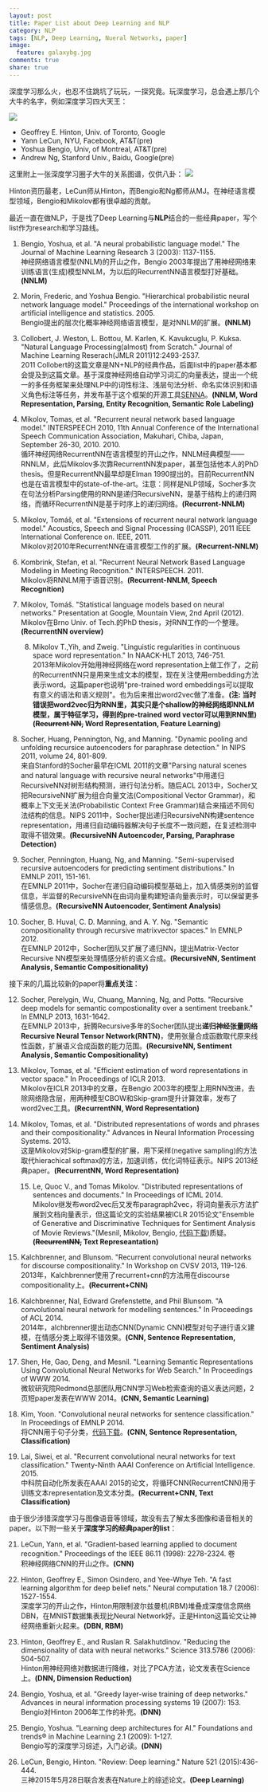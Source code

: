 ```yaml
---
layout: post
title: Paper List about Deep Learning and NLP
category: NLP
tags: [NLP, Deep Learning, Nueral Networks, paper]
image:
  feature: galaxybg.jpg
comments: true
share: true
---
```


深度学习那么火，也忍不住跳坑了玩玩，一探究竟。玩深度学习，总会遇上那几个大牛的名字，例如深度学习四大天王：

![](2015-12-31/4-men.jpg)

- Geoffrey E. Hinton, Univ. of Toronto, Google
- Yann LeCun, NYU, Facebook, AT&T(pre) 
- Yoshua Bengio, Univ, of Montreal, AT&T(pre)
- Andrew Ng, Stanford Univ., Baidu, Google(pre)

这里附上一张深度学习圈子大牛的关系图谱，仅供八卦：
![](2015-12-31/relation-graph.jpg)

Hinton资历最老，LeCun师从Hinton，而Bengio和Ng都师从MJ。在神经语言模型领域，Bengio和Mikolov都有很卓越的贡献。

最近一直在做NLP，于是找了Deep Learning与**NLP**结合的一些经典paper，写个list作为research和学习路线。

1. Bengio, Yoshua, et al. "A neural probabilistic language model." The Journal of Machine Learning Research 3 (2003): 1137-1155. <br/>神经网络语言模型(NNLM)的开山之作，Bengio 2003年提出了用神经网络来训练语言(生成)模型NNLM，为以后的RecurrentNN语言模型打好基础。**(NNLM)**

2. Morin, Frederic, and Yoshua Bengio. "Hierarchical probabilistic neural network language model." Proceedings of the international workshop on artificial intelligence and statistics. 2005. <br/>Bengio提出的层次化概率神经网络语言模型，是对NNLM的扩展。**(NNLM)**

3. Collobert, J. Weston, L. Bottou, M. Karlen, K. Kavukcuglu, P. Kuksa. "Natural Language Processing(almost) from Scratch." Journal of Machine Learning Reserach(JMLR 2011)12:2493-2537. <br/>2011 Collobert的这篇文章是NN+NLP的经典作品，后面list中的paper基本都会提及到这篇文章。基于深度神经网络自动学习词汇的向量表达，提出一个统一的多任务框架来处理NLP中的词性标注、浅层句法分析、命名实体识别和语义角色标注等任务，并发布基于这个框架的开源工具[SENNA](http://ml.nec-labs.com/senna/)。**(NNLM, Word Representation, Parsing, Entity Recognition, Semantic Role Labeling)**

4. Mikolov, Tomas, et al. "Recurrent neural network based language model." INTERSPEECH 2010, 11th Annual Conference of the International Speech Communication Association, Makuhari, Chiba, Japan, September 26-30, 2010. 2010. <br/>循环神经网络RecurrentNN在语言模型的开山之作，NNLM经典模型——RNNLM，此后Mikolov多次靠RecurrentNN发paper，甚至包括他本人的PhD thesis。但是RecurrentNN最早却是Elman 1990提出的。目前RecurrentNN也是在语言模型中的state-of-the-art。注意：同样是NLP领域，Socher多次在句法分析Parsing使用的RNN是递归RecursiveNN，是基于结构上的递归网络，而循环RecurrentNN是基于时序上的递归网络。**(Recurrent-NNLM)**

5. Mikolov, Tomáš, et al. "Extensions of recurrent neural network language model." Acoustics, Speech and Signal Processing (ICASSP), 2011 IEEE International Conference on. IEEE, 2011. <br/>Mikolov对2010年RecurrentNN在语言模型工作的扩展。**(Recurrent-NNLM)**

6. Kombrink, Stefan, et al. "Recurrent Neural Network Based Language Modeling in Meeting Recognition." INTERSPEECH. 2011. <br/>Mikolov将RNNLM用于语音识别。**(Recurrent-NNLM, Speech Recognition)**

7. Mikolov, Tomáš. "Statistical language models based on neural networks." Presentation at Google, Mountain View, 2nd April (2012). <br/>Mikolov在Brno Univ. of Tech.的PhD thesis，对RNN工作的一个整理。**(RecurrentNN overview)**

	8. Mikolov T.,Yih, and Zweig. "Linguistic regularities in continuous space word representation." In NAACK-HLT 2013, 746-751. <br/>2013年Mikolov开始用神经网络在word representation上做工作了，之前的RecurrentNN只是用来生成文本的模型，现在关注使用embedding方法表示word。这篇paper也说明"pre-trained word embeddings可以提取有意义的语法和语义规则"。也为后来推出word2vec做了准备。**(注: 当时错误把word2vec归为RNN里，其实只是个shallow的神经网络即NNLM模型，属于特征学习，得到的pre-trained word vector可以用到RNN里)** **(<del>Recurrent NN,</del> Word Representation, Feature Learning)**

9. Socher, Huang, Pennington, Ng, and Manning. "Dynamic pooling and unfolding recursice autoencoders for paraphrase detection." In NIPS 2011, volume 24, 801-809. <br/>来自Stanford的Socher最早在ICML 2011的文章"Parsing natural scenes and natural language with recursive neural networks"中用递归RecursiveNN对树形结构预测，进行句法分析。随后ACL 2013中，Socher又把RecursiveNN扩展为组合向量文法(Compositional Vector Grammar)，和概率上下文无关法(Probabilistic Context Free Grammar)结合来描述不同句法结构的信息。NIPS 2011中，Socher提出递归RecursiveNN构建sentence representation，用递归自动编码器解决句子长度不一致问题，在复述检测中取得不错效果。**(RecursiveNN Autoencoder, Parsing, Paraphrase Detection)**

10. Socher, Pennington, Huang, Ng, and Manning. "Semi-supervised recursive autoencoders for predicting sentiment distributions." In EMNLP 2011, 151-161. <br/>在EMNLP 2011中，Socher在递归自动编码模型基础上，加入情感类别的监督信息，半监督的RecursiveNN在由词向量构建短语向量表示时，可以保留更多情感信息。**(RecursiveNN Autoencoder, Sentiment Analysis)**

11. Socher, B. Huval, C. D. Manning, and A. Y. Ng. "Semantic compositionality through recursive matrixvector
spaces." In EMNLP 2012. <br/>在EMNLP 2012中，Socher团队又扩展了递归NN，提出Matrix-Vector Recursive NN模型来处理情感分析的语义合成。**(RecursiveNN, Sentiment Analysis, Semantic Compositionality)**

接下来的几篇比较新的paper将**重点关注**：

12. Socher, Perelygin, Wu, Chuang, Manning, Ng, and Potts. "Recursive deep models for semantic compostionality over a sentiment treebank." In EMNLP 2013, 1631-1642. <br/>在EMNLP 2013中，折腾Recursive多年的Socher团队提出**递归神经张量网络Recursive Neural Tensor Network(RNTN)**，使用张量合成函数取代原来线性函数，扩展语义合成函数的能力范围。**(RecursiveNN, Sentiment Analysis, Semantic Compositionality)**

13. Mikolov, Tomas, et al. "Efficient estimation of word representations in vector space." In Proceedings of ICLR 2013. <br/>Mikolov在ICLR 2013中的文章，在Bengio 2003年的模型上用RNN改进，去除网络隐含层，用两种模型CBOW和Skip-gram提升计算效率，发布了word2vec工具。**(RecurrentNN, Word Representation)**

14. Mikolov, Tomas, et al. "Distributed representations of words and phrases and their compositionality." Advances in Neural Information Processing Systems. 2013. <br/>这是Mikolov对Skip-gram模型的扩展，用下采样(negative sampling)的方法取代hierachical softmax的方法，加速训练，优化词特征表示。NIPS 2013经典paper。**(RecurrentNN, Word Representation)**

	15. Le, Quoc V., and Tomas Mikolov. "Distributed representations of sentences and documents." In Proceedings of ICML 2014. <br/>Mikolov继发布word2vec后又发布paragraph2vec，将词向量表示方法扩展到文档向量表示，但这篇论文的实验结果被ICLR 2015论文"Ensemble of Generative and Discriminative Techniques for Sentiment Analysis of Movie Reviews."(Mesnil, Mikolov, Bengio, [代码下载](https://github.com/mesnilgr/iclr15))质疑。**(<del>RecurrentNN,</del> Text Represeantation)**

16. Kalchbrenner, and Blunsom. "Recurrent convolutional neural networks for discourse compositionality." In Workshop on CVSV 2013, 119-126. <br/>2013年，Kalchbrenner使用了recurrent+cnn的方法用在discourse compositionality上。**(Recurrent+CNN)**

17. Kalchbrenner, Nal, Edward Grefenstette, and Phil Blunsom. "A convolutional neural network for modelling sentences." In Proceedings of ACL 2014. <br/>2014年，alchbrenner提出动态CNN(Dynamic CNN)模型对句子进行语义建模，在情感分类上取得不错效果。**(CNN, Sentence Representation, Sentiment Analysis)**

18. Shen, He, Gao, Deng, and Mesnil. "Learning Semantic Representations Using Convolutional Neural Networks for Web Search." In Proceedings of WWW 2014. <br/>微软研究院Redmond总部团队用CNN学习Web检索查询的语义表达问题，2页短paper发表在WWW 2014。**(CNN, Semantic Learning)**

19. Kim, Yoon. "Convolutional neural networks for sentence classification." In Proceedings of EMNLP 2014. <br/>将CNN用于句子分类，[代码下载](https://github.com/yoonkim/CNN_sentence)。**(CNN, Sentence Representation, Classification)**

20. Lai, Siwei, et al. "Recurrent convolutional neural networks for text classification." Twenty-Ninth AAAI Conference on Artificial Intelligence. 2015. <br/>中科院自动化所发表在AAAI 2015的论文，将循环CNN(RecurrentCNN)用于训练文本representation及文本分类。**(Recurrent+CNN, Text Classification)**

由于很少涉猎深度学习与图像语音等领域，故没有去了解太多图像和语音相关的paper。以下附一些关于**深度学习的经典paper的list**：

21. LeCun, Yann, et al. "Gradient-based learning applied to document recognition." Proceedings of the IEEE 86.11 (1998): 2278-2324. 卷<br/>积神经网络CNN的开山之作。**(CNN)**

22. Hinton, Geoffrey E., Simon Osindero, and Yee-Whye Teh. "A fast learning algorithm for deep belief nets." Neural computation 18.7 (2006): 1527-1554. <br/>深度学习的开山之作，Hinton用限制波尔兹曼机(RBM)堆叠成深度信念网络DBN，在MNIST数据集表现比Neural Network好。正是Hinton这篇论文让神经网络重新火起来。**(DBN, RBM)**

23. Hinton, Geoffrey E., and Ruslan R. Salakhutdinov. "Reducing the dimensionality of data with neural networks." Science 313.5786 (2006): 504-507. <br/>Hinton用神经网络对数据进行降维，对比了PCA方法，论文发表在Science上。**(DNN, Dimension Reduction)**

24. Bengio, Yoshua, et al. "Greedy layer-wise training of deep networks." Advances in neural information processing systems 19 (2007): 153. <br/>Bengio对Hinton 2006年工作的补充。**(DNN)**

25. Bengio, Yoshua. "Learning deep architectures for AI." Foundations and trends® in Machine Learning 2.1 (2009): 1-127. <br/>Bengio写的深度学习综述，入门必读。**(DNN)**

26. LeCun, Bengio, Hinton. "Review: Deep learning." Nature 521 (2015):436-444. <br/>三神2015年5月28日联合发表在Nature上的综述论文。**(Deep Learning)**

